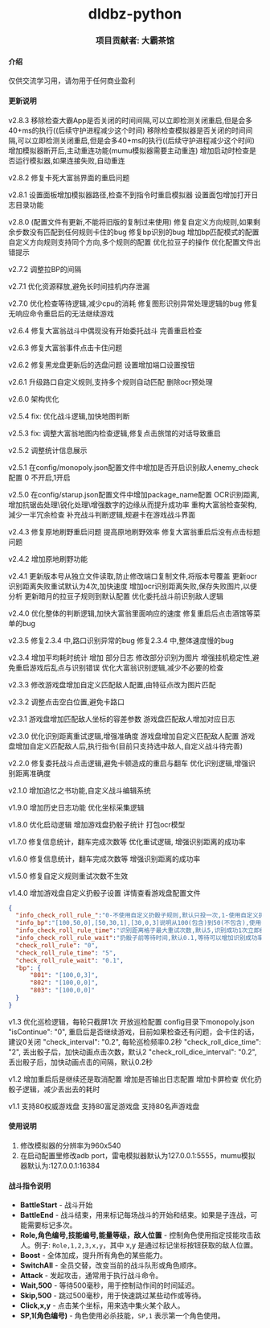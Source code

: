 # <center> dldbz-python
### <center>项目贡献者: 大霸茶馆

#### 介绍
仅供交流学习用，请勿用于任何商业盈利

#### 更新说明
v2.8.3
移除检查大霸App是否关闭的时间间隔,可以立即检测关闭重启,但是会多40+ms的执行((后续守护进程减少这个时间)
移除检查模拟器是否关闭的时间间隔,可以立即检测关闭重启,但是会多40+ms的执行((后续守护进程减少这个时间)
增加模拟器断开后,主动重连功能(mumu模拟器需要主动重连)
增加启动时检查是否运行模拟器,如果连接失败,自动重连

v2.8.2
修复卡死大富翁界面的重启问题

v2.8.1
设置面板增加模拟器路径,检查不到指令时重启模拟器
设置面包增加打开日志目录功能

v2.8.0 (配置文件有更新,不能将旧版的复制过来使用)
修复自定义方向规则,如果剩余步数没有匹配到任何规则卡住的bug
修复bp识别的bug
增加bp匹配模式的配置
自定义方向规则支持同个方向,多个规则的配置
优化拉豆子的操作
优化配置文件出错提示

v2.7.2
调整拉BP的间隔

v2.7.1
优化资源释放,避免长时间挂机内存泄漏

v2.7.0
优化检查等待逻辑,减少cpu的消耗
修复图形识别异常处理逻辑的bug
修复无响应命令重启后的无法继续游戏

v2.6.4
修复大富翁战斗中偶现没有开始委托战斗
完善重启检查

v2.6.3
修复大富翁事件点击卡住问题

v2.6.2
修复黑龙盘更新后的选盘问题
设置增加端口设置按钮

v2.6.1
升级路口自定义规则,支持多个规则自动匹配
删除ocr预处理

v2.6.0
架构优化

v2.5.4
fix: 优化战斗逻辑,加快地图判断

v2.5.3
fix: 调整大富翁地图内检查逻辑,修复点击旅馆的对话导致重启

v2.5.2
调整统计信息展示

v2.5.1
在config/monopoly.json配置文件中增加是否开启识别敌人enemy_check配置 0 不开启,1开启

v2.5.0
在config/starup.json配置文件中增加package_name配置
OCR识别距离,增加抗锯齿处理\锐化处理\增强数字的边缘从而提升成功率
重构大富翁检查架构,減少一半冗余检查
补充战斗判断逻辑,规避卡在游戏战斗界面

v2.4.3
修复原地刷野重启问题
提高原地刷野效率
修复大富翁重启后没有点击标题问题

v2.4.2
增加原地刷野功能

v2.4.1
更新版本号从独立文件读取,防止修改端口复制文件,将版本号覆盖
更新ocr识别距离失败重试默认为4次,加快速度
增加ocr识别距离失败,保存失败图片,以便分析
更新暗月的拉豆子规则到默认配置
优化委托战斗前识别敌人逻辑

v2.4.0
优化整体的判断逻辑,加快大富翁里面响应的速度
修复重启后点击酒馆等菜单的bug

v2.3.5
修复2.3.4 中,路口识别异常的bug
修复2.3.4 中,整体速度慢的bug

v2.3.4
增加平均耗时统计
增加 部分日志
修改部分识别为图片
增强挂机稳定性,避免重启游戏后乱点与识别错误
优化大富翁识别逻辑,减少不必要的检查

v2.3.3
修改游戏盘增加自定义匹配敌人配置,由特征点改为图片匹配

v2.3.2
调整点击空白位置,避免卡路口

v2.3.1
游戏盘增加匹配敌人坐标的容差参数
游戏盘匹配敌人增加对应日志

v2.3.0
优化识别距离重试逻辑,增强准确度
游戏盘增加自定义匹配敌人配置
游戏盘增加自定义匹配敌人后,执行指令(目前只支持选中敌人,自定义战斗待完善)

v2.2.0
修复委托战斗点击逻辑,避免卡顿造成的重启与翻车
优化识别逻辑,增强识别距离准确度

v2.1.0
增加追忆之书功能,自定义战斗编辑系统

v1.9.0
增加历史日志功能
优化坐标采集逻辑

v1.8.0
优化启动逻辑
增加游戏盘扔骰子统计
打包ocr模型

v1.7.0
修复信息统计，翻车完成次数等
优化重试逻辑, 增强识别距离的成功率

v1.6.0
修复信息统计，翻车完成次数等
增强识别距离的成功率

v1.5.0
修复自定义规则重试次数不生效

v1.4.0
增加游戏盘自定义扔骰子设置
详情查看游戏盘配置文件
``` json
{
  "info_check_roll_rule_":"0-不使用自定义扔骰子规则,默认只投一次,1-使用自定义扔骰子规则",
  "info_bp":"[100,50,0],[50,30,1],[30,0,3]说明从100(包含)到50(不包含),使用0bp,从50(包含)到30(不包含)使用1bp,从30(包含)到0(包含)使用3bp",
  "info_check_roll_rule_time":"识别距离格子最大重试次数,默认5,识别成功1次立即结束",
  "info_check_roll_rule_wait":"扔骰子前等待时间,默认0.1,等待可以增加识别成功率,但会影响速度,自行调控",
  "check_roll_rule": "0",
  "check_roll_rule_time": "5",
  "check_roll_rule_wait": "0.1",
  "bp": {
      "801": "[100,0,3]",
      "802": "[100,0,0]",
      "803": "[100,0,0]"
  }
}
```
v1.3
优化巡检逻辑，每轮只截屏1次
开放巡检配置
config目录下monopoly.json
"isContinue": "0", 重启后是否继续游戏，目前如果检查还有问题，会卡住的话，建议0关闭
"check_interval": "0.2", 每轮巡检频率0.2秒
"check_roll_dice_time": "2", 丢出骰子后，加快动画点击次数，默认2
"check_roll_dice_interval": "0.2", 丢出骰子后，加快动画点击的间隔，默认0.2秒

v1.2
增加重启后是继续还是取消配置
增加是否输出日志配置
增加卡屏检查
优化扔骰子逻辑，减少丢出去的耗时

v1.1 
支持80权威游戏盘
支持80富足游戏盘
支持80名声游戏盘

#### 使用说明

1.  修改模拟器的分辨率为960x540
2.  在启动配置里修改adb port，雷电模拟器默认为127.0.0.1:5555，mumu模拟器默认为:127.0.0.1:16384

#### 战斗指令说明
- **BattleStart** - 战斗开始
- **BattleEnd** - 战斗结束，用来标记每场战斗的开始和结束。如果是子连战，可能需要标记多次。
- **Role,角色编号,技能编号,能量等级，敌人位置** - 控制角色使用指定技能攻击敌人。例子: `Role,1,2,3,x,y`，其中 x,y 是通过标记坐标按钮获取的敌人位置。
- **Boost** - 全体加成，提升所有角色的某些能力。
- **SwitchAll** - 全员交替，改变当前的战斗队形或角色顺序。
- **Attack** - 发起攻击，通常用于执行战斗命令。
- **Wait,500** - 等待500毫秒，用于控制动作间的时间延迟。
- **Skip,500** - 跳过500毫秒，用于快速跳过某些动作或等待。
- **Click,x,y** - 点击某个坐标，用来选中集火某个敌人。
- **SP,1(角色编号)** - 角色使用必杀技能，`SP,1` 表示第一个角色使用。
